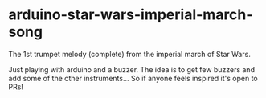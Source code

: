 # arduino-star-wars-imperial-march-song

The 1st trumpet melody (complete) from the imperial march of Star Wars.

Just playing with arduino and a buzzer.
The idea is to get few buzzers and add some of the other instruments... 
So if anyone feels inspired it's open to PRs!
